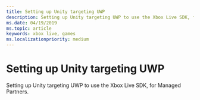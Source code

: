 ```yaml
---
title: Setting up Unity targeting UWP
description: Setting up Unity targeting UWP to use the Xbox Live SDK, for Managed Partners.
ms.date: 04/19/2019
ms.topic: article
keywords: xbox live, games
ms.localizationpriority: medium
---
```


# Setting up Unity targeting UWP

Setting up Unity targeting UWP to use the Xbox Live SDK, for Managed Partners.

